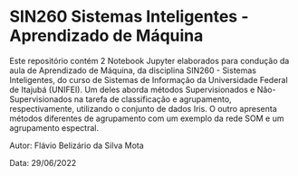 # SIN260 Sistemas Inteligentes - Aprendizado de Máquina



Este repositório contém 2 Notebook Jupyter elaborados para condução da aula de Aprendizado de Máquina, da disciplina SIN260 - Sistemas Inteligentes, do curso de Sistemas de Informação da Universidade Federal de Itajubá (UNIFEI). Um deles aborda métodos Supervisionados e Não-Supervisionados na tarefa de classificação e agrupamento, respectivamente, utilizando o conjunto de dados Iris. O outro apresenta métodos diferentes de agrupamento com um exemplo da rede SOM e um agrupamento espectral.

Autor: Flávio Belizário da Silva Mota

Data: 29/06/2022
